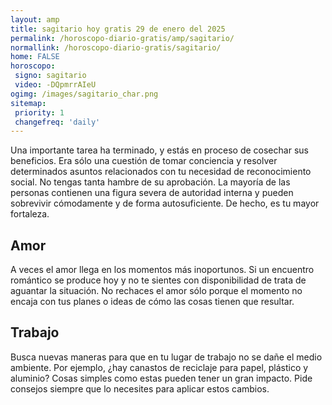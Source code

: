 ```yaml
---
layout: amp
title: sagitario hoy gratis 29 de enero del 2025 
permalink: /horoscopo-diario-gratis/amp/sagitario/
normallink: /horoscopo-diario-gratis/sagitario/
home: FALSE
horoscopo:
 signo: sagitario
 video: -DQpmrrAIeU
ogimg: /images/sagitario_char.png
sitemap:
 priority: 1
 changefreq: 'daily'
---
```



Una importante tarea ha terminado, y estás en proceso de cosechar sus beneficios. Era sólo una cuestión de tomar conciencia y resolver determinados asuntos relacionados con tu necesidad de reconocimiento social. No tengas tanta hambre de su aprobación. La mayoría de las personas contienen una figura severa de autoridad interna y pueden sobrevivir cómodamente y de forma autosuficiente. De hecho, es tu mayor fortaleza.

## Amor

A veces el amor llega en los momentos más inoportunos. Si un encuentro romántico se produce hoy y no te sientes con disponibilidad de trata de aguantar la situación. No rechaces el amor sólo porque el momento no encaja con tus planes o ideas de cómo las cosas tienen que resultar.

## Trabajo

Busca nuevas maneras para que en tu lugar de trabajo no se dañe el medio ambiente. Por ejemplo, ¿hay canastos de reciclaje para papel, plástico y aluminio? Cosas simples como estas pueden tener un gran impacto. Pide consejos siempre que lo necesites para aplicar estos cambios.